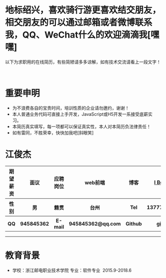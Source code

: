 <link rel="stylesheet" href="css/style.css" />
<h1>地标绍兴，喜欢骑行游更喜欢结交朋友，相交朋友的可以通过邮箱或者微博联系我，QQ、WeChat什么的欢迎滴滴我[嘿嘿]</h1>
<p>以下为求职用的在线简历，有些简陋请多多谅解，如有技术交流请看上一段文字！</p></br>
<h1>重要申明</h1>
<ul>
<li>为不浪费各自的宝贵时间，培训性质的企业请勿邀约，谢谢！</li>
<li>本人普通业务代码可直接上手开发，JavaScript或H5开发一系接受底薪实习。</li>
<li>本简历真实填写，每一项都可以保证真实性，本人对本简历负法律责任！</li>
<li>如有雷同，不胜荣幸，快快加我吧[斜眼笑]</li>
</ul>
<h1>江俊杰</h1>
<table>
<thead>
<tr>
<th align="center"><strong>期望薪资</strong></th>
<th align="center">面议</th>
<th align="center"><strong>应聘岗位</strong></th>
<th align="center">web前端</th>
<th align="center"><strong>博客</strong></th>
<th align="center"><a href="//hyyqcweb.github.io/">I Believe</a></th>
</tr>
</thead>
<tbody>
<tr>
<th align="center"><strong>性别</strong></th>
				<th align="center">男</th>
				<th align="center"><strong>籍贯</strong></th>
				<th align="center">台州</th>
				<th align="center">Tel</th>
				<th align="center">1377768****</th>
			</tr>
			<tr>
				<th align="center"><strong>QQ</strong></th>
				<th align="center">945845362</th>
				<th align="center"><strong>E-mail</strong></th>
				<th align="center">945845362@qq.com</th>
				<th align="center">Github</th>
				<th align="center"><a href="//github.com/hyyqcweb">github</a></th>
</tr>
</tbody>
</table>
<hr />
<h1>教育背景</h1>
<ul id="list">
<li>学校：浙江邮电职业技术学院        专业：软件专业    
<img src="https://camo.githubusercontent.com/ba41bb92475750f81514d6fbd4894f8e2044b24d/68747470733a2f2f6173736574732d63646e2e6769746875622e636f6d2f696d616765732f69636f6e732f656d6f6a692f756e69636f64652f31663535322e706e67" alt="" />
2015.9-2018.6 <img src="https://camo.githubusercontent.com/7f382416cd05fc9566d0803f0d56f9dc16159317/68747470733a2f2f6173736574732d63646e2e6769746875622e636f6d2f696d616765732f69636f6e732f656d6f6a692f756e69636f64652f31663536342e706e67"  alt="" />
</li>
</ul>






